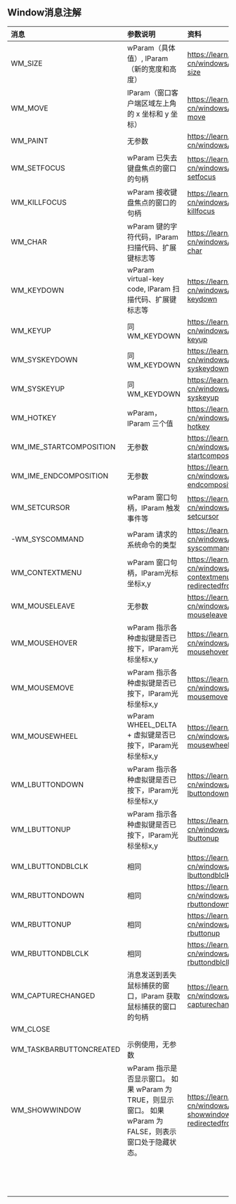 ﻿## Window消息注解
| 消息          | 参数说明     | 资料     |
| :---          | :---     | :---     |
| WM_SIZE       | wParam（具体值）, lParam（新的宽度和高度）          | https://learn.microsoft.com/zh-cn/windows/win32/winmsg/wm-size|
| WM_MOVE       | lParam（窗口客户端区域左上角的 x 坐标和 y 坐标）    |  https://learn.microsoft.com/zh-cn/windows/win32/winmsg/wm-move   |
| WM_PAINT      | 无参数    |https://learn.microsoft.com/zh-cn/windows/win32/gdi/wm-paint|
| WM_SETFOCUS   | wParam 已失去键盘焦点的窗口的句柄 | https://learn.microsoft.com/zh-cn/windows/win32/inputdev/wm-setfocus|
| WM_KILLFOCUS  | wParam 接收键盘焦点的窗口的句柄 | https://learn.microsoft.com/zh-cn/windows/win32/inputdev/wm-killfocus|
| WM_CHAR       | wParam 键的字符代码，lParam 扫描代码、扩展键标志等  | https://learn.microsoft.com/zh-cn/windows/win32/inputdev/wm-char |
| WM_KEYDOWN    | wParam virtual-key code, lParam 扫描代码、扩展键标志等  | https://learn.microsoft.com/zh-cn/windows/win32/inputdev/wm-keydown|
| WM_KEYUP      | 同WM_KEYDOWN | https://learn.microsoft.com/zh-cn/windows/win32/inputdev/wm-keyup|
| WM_SYSKEYDOWN | 同WM_KEYDOWN | https://learn.microsoft.com/zh-cn/windows/win32/inputdev/wm-syskeydown|
| WM_SYSKEYUP   | 同WM_KEYDOWN | https://learn.microsoft.com/zh-cn/windows/win32/inputdev/wm-syskeyup|
| WM_HOTKEY     | wParam，lParam 三个值  |https://learn.microsoft.com/zh-cn/windows/win32/inputdev/wm-hotkey|
| WM_IME_STARTCOMPOSITION |  无参数   |  https://learn.microsoft.com/zh-cn/windows/win32/intl/wm-ime-startcomposition   |
| WM_IME_ENDCOMPOSITION   |  无参数   |  https://learn.microsoft.com/zh-cn/windows/win32/intl/wm-ime-endcomposition   |
| WM_SETCURSOR  | wParam 窗口句柄，lParam 触发事件等   | https://learn.microsoft.com/zh-cn/windows/win32/menurc/wm-setcursor    |
| -WM_SYSCOMMAND | wParam 请求的系统命令的类型 | https://learn.microsoft.com/zh-cn/windows/win32/menurc/wm-syscommand    |
| WM_CONTEXTMENU| wParam 窗口句柄，lParam光标坐标x,y | https://learn.microsoft.com/zh-cn/windows/win32/menurc/wm-contextmenu?redirectedfrom=MSDN|
| WM_MOUSELEAVE | 无参数 | https://learn.microsoft.com/zh-cn/windows/win32/inputdev/wm-mouseleave    |
| WM_MOUSEHOVER | wParam 指示各种虚拟键是否已按下，lParam光标坐标x,y  | https://learn.microsoft.com/zh-cn/windows/win32/inputdev/wm-mousehover    |
| WM_MOUSEMOVE  | wParam 指示各种虚拟键是否已按下，lParam光标坐标x,y  | https://learn.microsoft.com/zh-cn/windows/win32/inputdev/wm-mousemove    |
| WM_MOUSEWHEEL | wParam WHEEL_DELTA + 虚拟键是否已按下，lParam光标坐标x,y| https://learn.microsoft.com/zh-cn/windows/win32/inputdev/wm-mousewheel    |
| WM_LBUTTONDOWN| wParam 指示各种虚拟键是否已按下，lParam光标坐标x,y  |https://learn.microsoft.com/zh-cn/windows/win32/inputdev/wm-lbuttondown     |
| WM_LBUTTONUP  | wParam 指示各种虚拟键是否已按下，lParam光标坐标x,y  | https://learn.microsoft.com/zh-cn/windows/win32/inputdev/wm-lbuttonup    |
| WM_LBUTTONDBLCLK |  相同   |https://learn.microsoft.com/zh-cn/windows/win32/inputdev/wm-lbuttondblclk |
| WM_RBUTTONDOWN   |  相同   |https://learn.microsoft.com/zh-cn/windows/win32/inputdev/wm-rbuttondown     |
| WM_RBUTTONUP     |  相同   |https://learn.microsoft.com/zh-cn/windows/win32/inputdev/wm-rbuttonup     |
| WM_RBUTTONDBLCLK |  相同   |https://learn.microsoft.com/zh-cn/windows/win32/inputdev/wm-rbuttondblclk    |
| WM_CAPTURECHANGED|  消息发送到丢失鼠标捕获的窗口，lParam 获取鼠标捕获的窗口的句柄   | https://learn.microsoft.com/zh-cn/windows/win32/inputdev/wm-capturechanged |
| WM_CLOSE    |     |     |
|     |     |     |
| WM_TASKBARBUTTONCREATED |  示例使用，无参数   |     |
| WM_SHOWWINDOW| wParam 指示是否显示窗口。 如果 wParam 为 TRUE，则显示窗口。 如果 wParam 为 FALSE，则表示窗口处于隐藏状态。| https://learn.microsoft.com/zh-cn/windows/win32/winmsg/wm-showwindow?redirectedfrom=MSDN
|     |     |     |
|     |     |     |
|     |     |     |
|     |     |     |
|     |     |     |
|     |     |     |
|     |     |     |
|     |     |     |
|     |     |     |
|     |     |     |
|     |     |     |
|     |     |     |
|     |     |     |
|     |     |     |
